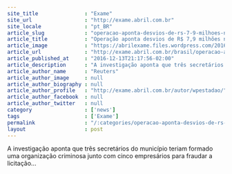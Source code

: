```yaml
---
site_title               : "Exame"
site_url                 : "http://exame.abril.com.br"
site_locale              : "pt_BR"
article_slug             : "operacao-aponta-desvios-de-rs-7-9-milhoes-no-museu-do-trabalhador"
article_title            : "Operação aponta desvios de R$ 7,9 milhões no Museu do Trabalhador"
article_image            : "https://abrilexame.files.wordpress.com/2016/12/untitled-21.jpg?quality=70&strip=all&w=680"
article_url              : "http://exame.abril.com.br/brasil/operacao-aponta-desvios-de-r-79-milhoes-no-museu-do-trabalhador/"
article_published_at     : "2016-12-13T21:17:56-02:00"
article_description      : "A investigação aponta que três secretários do município teriam formado uma organização criminosa junto com cinco empresários para fraudar a licitação..."
article_author_name      : "Reuters"
article_author_image     : null
article_author_biography : null
article_author_profile   : "http://exame.abril.com.br/autor/wpestadao/"
article_author_facebook  : null
article_author_twitter   : null
category                 : ['news']
tags                     : ['Exame']
permalink                : "/:categories/operacao-aponta-desvios-de-rs-7-9-milhoes-no-museu-do-trabalhador/"
layout                   : post
---
```


A investigação aponta que três secretários do município teriam formado uma organização criminosa junto com cinco empresários para fraudar a licitação...
